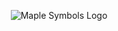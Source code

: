 <p align="center">
  <img src="https://github.com/Hyporos/maple-symbols/assets/59734777/14c3e137-5cd4-45f5-8505-3208be22b1a8" alt="Maple Symbols Logo"/>
</p>
